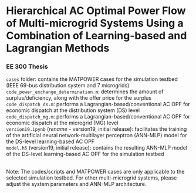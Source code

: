 # Hierarchical AC Optimal Power Flow of Multi-microgrid Systems Using a Combination of Learning-based and Lagrangian Methods
### EE 300 Thesis

`cases` folder: contains the MATPOWER cases for the simulation testbed (IEEE 69-bus distribution system and 7 microgrids)<br>
`code_power_exchange_determination.m`: determines the amount of surplus/deficiency, along with the offer price for the surplus<br>
`code_dispatch_ds.m`: performs a Lagrangian-based/conventional AC OPF for economic dispatch at the distribution system (DS) level<br>
`code_dispatch_mg.m`: performs a Lagrangian-based/conventional AC OPF for economic dispatch at the microgrid (MG) level<br>
`version19.ipynb` (*rename* - version19, initial release): facilitates the training of the artificial neural network-multilayer perceptron (ANN-MLP) model for the DS-level learning-based AC OPF<br>
`model.h5` (version19, initial release): contains the resulting ANN-MLP model of the DS-level learning-based AC OPF for the simulation testbed<br><br>

Note: The codes/scripts and MATPOWER cases are only applicable to the selected simulation testbed. For other multi-microgrid systems, please adjust the system parameters and ANN-MLP architecture.
